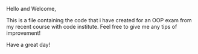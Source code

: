 Hello and Welcome,

This is a file containing the code that i have created for an OOP exam from my recent course with code institute.
Feel free to give me any tips of improvement!

Have a great day!
